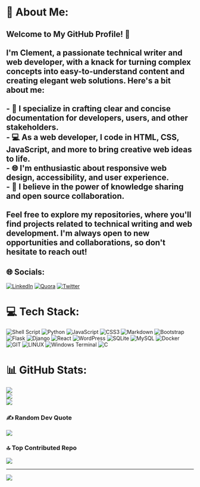 # 💫 About Me:
## Welcome to My GitHub Profile! 👋<br><br>I'm Clement, a passionate technical writer and web developer, with a knack for turning complex concepts into easy-to-understand content and creating elegant web solutions. Here's a bit about me:<br><br>- 📝 I specialize in crafting clear and concise documentation for developers, users, and other stakeholders.<br>- 💻 As a web developer, I code in HTML, CSS, JavaScript, and more to bring creative web ideas to life.<br>- 🌐 I'm enthusiastic about responsive web design, accessibility, and user experience.<br>- 📘 I believe in the power of knowledge sharing and open source collaboration.<br><br>Feel free to explore my repositories, where you'll find projects related to technical writing and web development. I'm always open to new opportunities and collaborations, so don't hesitate to reach out!


## 🌐 Socials:
[![LinkedIn](https://img.shields.io/badge/LinkedIn-%230077B5.svg?logo=linkedin&logoColor=white)](https://linkedin.com/in/ClemsNzube ) [![Quora](https://img.shields.io/badge/Quora-%23B92B27.svg?logo=Quora&logoColor=white)](https://quora.com/profile/https://www.quora.com/profile/Clement-Nzubechukwu?ch=10&oid=1376103509&share=e1ae0788&srid=uQ4X8m&target_type=user) [![Twitter](https://img.shields.io/badge/Twitter-%231DA1F2.svg?logo=Twitter&logoColor=white)](https://twitter.com/ClemsNzube ) 

# 💻 Tech Stack:
![Shell Script](https://img.shields.io/badge/shell_script-%23121011.svg?style=for-the-badge&logo=gnu-bash&logoColor=white) ![Python](https://img.shields.io/badge/python-3670A0?style=for-the-badge&logo=python&logoColor=ffdd54) ![JavaScript](https://img.shields.io/badge/javascript-%23323330.svg?style=for-the-badge&logo=javascript&logoColor=%23F7DF1E) ![CSS3](https://img.shields.io/badge/css3-%231572B6.svg?style=for-the-badge&logo=css3&logoColor=white) ![Markdown](https://img.shields.io/badge/markdown-%23000000.svg?style=for-the-badge&logo=markdown&logoColor=white) ![Bootstrap](https://img.shields.io/badge/bootstrap-%238511FA.svg?style=for-the-badge&logo=bootstrap&logoColor=white) ![Flask](https://img.shields.io/badge/flask-%23000.svg?style=for-the-badge&logo=flask&logoColor=white) ![Django](https://img.shields.io/badge/django-%23092E20.svg?style=for-the-badge&logo=django&logoColor=white) ![React](https://img.shields.io/badge/react-%2320232a.svg?style=for-the-badge&logo=react&logoColor=%2361DAFB) ![WordPress](https://img.shields.io/badge/WordPress-%23117AC9.svg?style=for-the-badge&logo=WordPress&logoColor=white) ![SQLite](https://img.shields.io/badge/sqlite-%2307405e.svg?style=for-the-badge&logo=sqlite&logoColor=white) ![MySQL](https://img.shields.io/badge/mysql-%2300000f.svg?style=for-the-badge&logo=mysql&logoColor=white) ![Docker](https://img.shields.io/badge/docker-%230db7ed.svg?style=for-the-badge&logo=docker&logoColor=white) ![GIT](https://img.shields.io/badge/Git-fc6d26?style=for-the-badge&logo=git&logoColor=white) ![LINUX](https://img.shields.io/badge/Linux-FCC624?style=for-the-badge&logo=linux&logoColor=black) ![Windows Terminal](https://img.shields.io/badge/Windows%20Terminal-%234D4D4D.svg?style=for-the-badge&logo=windows-terminal&logoColor=white) ![C](https://img.shields.io/badge/c-%2300599C.svg?style=for-the-badge&logo=c&logoColor=white)
# 📊 GitHub Stats:
![](https://github-readme-stats.vercel.app/api?username=ClemsNzube&theme=dark&hide_border=false&include_all_commits=false&count_private=false)<br/>
![](https://github-readme-streak-stats.herokuapp.com/?user=ClemsNzube&theme=dark&hide_border=false)<br/>
![](https://github-readme-stats.vercel.app/api/top-langs/?username=ClemsNzube&theme=dark&hide_border=false&include_all_commits=false&count_private=false&layout=compact)

### ✍️ Random Dev Quote
![](https://quotes-github-readme.vercel.app/api?type=horizontal&theme=radical)

### 🔝 Top Contributed Repo
![](https://github-contributor-stats.vercel.app/api?username=ClemsNzube&limit=5&theme=dark&combine_all_yearly_contributions=true)

---
[![](https://visitcount.itsvg.in/api?id=ClemsNzube&icon=0&color=0)](https://visitcount.itsvg.in)

<!-- Proudly created with GPRM ( https://gprm.itsvg.in ) -->
